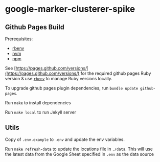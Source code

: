 # google-marker-clusterer-spike

## Github Pages Build

Prerequisites:

- [rbenv](https://github.com/rbenv/rbenv)
- [nvm](https://github.com/nvm-sh/nvm#installing-and-updating)
- [npm](https://docs.npmjs.com/downloading-and-installing-node-js-and-npm)

See [https://pages.github.com/versions/](https://pages.github.com/versions/) for the required github pages Ruby version & use [`rbenv`](https://github.com/rbenv/rbenv#installation) to manage Ruby versions locally.

To upgrade github pages plugin dependencies, run `bundle update github-pages`.

Run `make` to install dependencies

Run `make local` to run Jekyll server

## Utils

Copy of `.env.example` to `.env` and update the env variables.

Run `make refresh-data` to update the locations file in `./data`. This will use the latest data from the Google Sheet specified in `.env` as the data source
